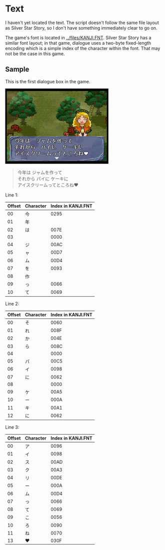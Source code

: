 # Text

I haven't yet located the text. The script doesn't follow the same file layout as Silver Star Story, so I don't have something immediately clear to go on.

The game's font is located in [../files/KANJI.FNT](KANJI.FNT). Silver Star Story has a similar font layout; in that game, dialogue uses a two-byte fixed-length encoding which is a simple index of the character within the font. That may not be the case in this game.

## Sample

This is the first dialogue box in the game.

![Lena is very excited about cake and ice cream!](../images/first_text_box.png)

> 今年は ジャムを作って<br>
> それから パイに ケーキに<br>
> アイスクリームってところね❤<br>

Line 1:

| Offset | Character | Index in KANJI.FNT |
| ------ | --------- | ------------------ |
| 00 | 今 | 0295 |
| 01 | 年 |  |
| 02 | は | 007E |
| 03 |   | 0000 |
| 04 | ジ | 00AC |
| 05 | ャ | 00D7 |
| 06 | ム | 00D4 |
| 07 | を | 0093 |
| 08 | 作 |  |
| 09 | っ | 0066 |
| 10 | て | 0069 |

Line 2:

| Offset | Character | Index in KANJI.FNT |
| ------ | --------- | ------------------ |
| 00 | そ | 0060 |
| 01 | れ | 008F |
| 02 | か | 004E |
| 03 | ら | 008C |
| 04 |   | 0000 |
| 05 | パ | 00C5 |
| 06 | イ | 0098 |
| 07 | に | 0062 |
| 08 |   | 0000 |
| 09 | ケ | 00A5 |
| 10 | ー | 000A |
| 11 | キ | 00A1 |
| 12 | に | 0062 |

Line 3:

| Offset | Character | Index in KANJI.FNT |
| ------ | --------- | ------------------ |
| 00 | ア | 0096 |
| 01 | イ | 0098 |
| 02 | ス | 00AD |
| 03 | ク | 00A3 |
| 04 | リ | 00DE |
| 05 | ー | 000A |
| 06 | ム | 00D4 |
| 07 | っ | 0066 |
| 08 | て | 0069 |
| 09 | こ | 0056 |
| 10 | ろ | 0090 |
| 11 | ね | 0070 |
| 13 | ❤︎ | 030F |

